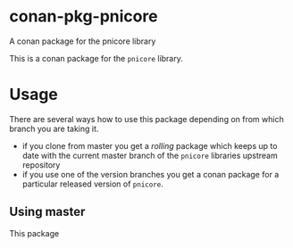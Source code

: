 # conan-pkg-pnicore
A conan package for the pnicore library

This is a conan package for the ``pnicore`` library. 

# Usage 

There are several ways how to use this package depending on from which 
branch you are taking it. 

* if you clone from master you get a *rolling* package which keeps up to date 
  with the current master branch of the ``pnicore`` libraries upstream repository
* if you use one of the version branches you get a conan package for a particular 
  released version of ``pnicore``.  

## Using master 

This package 
